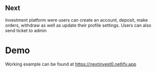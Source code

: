 ## Next
Investment platform were users can create an account, deposit, make orders, withdraw as well as update their profile settings. Users can also send ticket to admin

# Demo
Working example can be found at https://nextinvest0.netlify.app

